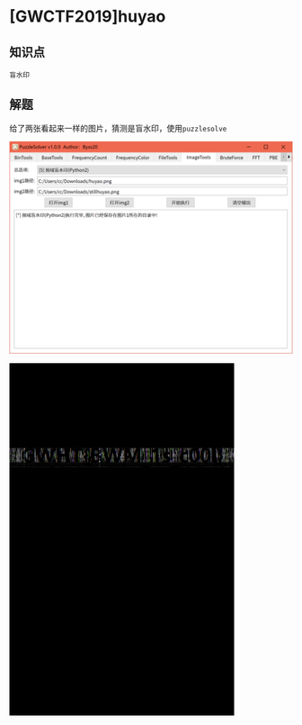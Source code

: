 # [GWCTF2019]huyao

## 知识点

`盲水印`

## 解题

给了两张看起来一样的图片，猜测是盲水印，使用`puzzlesolve`

![](./img/110-1.png)

![](./img/110-2.png)